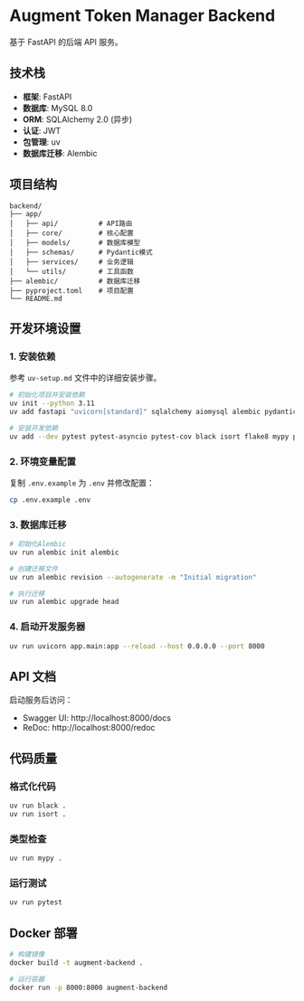 # Augment Token Manager Backend

基于 FastAPI 的后端 API 服务。

## 技术栈

- **框架**: FastAPI
- **数据库**: MySQL 8.0
- **ORM**: SQLAlchemy 2.0 (异步)
- **认证**: JWT
- **包管理**: uv
- **数据库迁移**: Alembic

## 项目结构

```
backend/
├── app/
│   ├── api/          # API路由
│   ├── core/         # 核心配置
│   ├── models/       # 数据库模型
│   ├── schemas/      # Pydantic模式
│   ├── services/     # 业务逻辑
│   └── utils/        # 工具函数
├── alembic/          # 数据库迁移
├── pyproject.toml    # 项目配置
└── README.md
```

## 开发环境设置

### 1. 安装依赖

参考 `uv-setup.md` 文件中的详细安装步骤。

```bash
# 初始化项目并安装依赖
uv init --python 3.11
uv add fastapi "uvicorn[standard]" sqlalchemy aiomysql alembic pydantic pydantic-settings "python-jose[cryptography]" "passlib[bcrypt]" python-multipart httpx python-dotenv loguru

# 安装开发依赖
uv add --dev pytest pytest-asyncio pytest-cov black isort flake8 mypy pre-commit
```

### 2. 环境变量配置

复制 `.env.example` 为 `.env` 并修改配置：

```bash
cp .env.example .env
```

### 3. 数据库迁移

```bash
# 初始化Alembic
uv run alembic init alembic

# 创建迁移文件
uv run alembic revision --autogenerate -m "Initial migration"

# 执行迁移
uv run alembic upgrade head
```

### 4. 启动开发服务器

```bash
uv run uvicorn app.main:app --reload --host 0.0.0.0 --port 8000
```

## API 文档

启动服务后访问：

- Swagger UI: http://localhost:8000/docs
- ReDoc: http://localhost:8000/redoc

## 代码质量

### 格式化代码

```bash
uv run black .
uv run isort .
```

### 类型检查

```bash
uv run mypy .
```

### 运行测试

```bash
uv run pytest
```

## Docker 部署

```bash
# 构建镜像
docker build -t augment-backend .

# 运行容器
docker run -p 8000:8000 augment-backend
```
